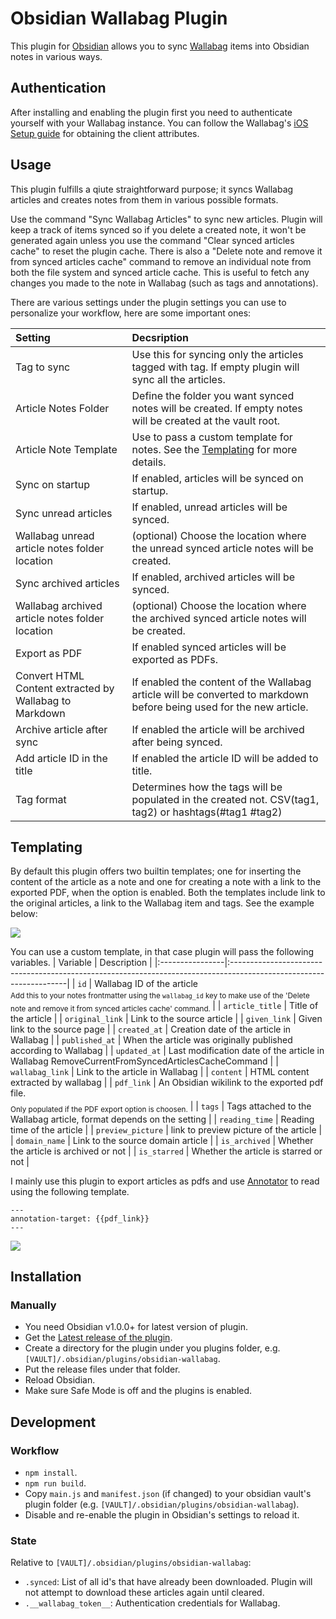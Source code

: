 # Obsidian Wallabag Plugin

This plugin for [Obsidian](https://obsidian.md) allows you to sync [Wallabag](https://www.wallabag.it/en) items into Obsidian notes in various ways.

## Authentication

After installing and enabling the plugin first you need to authenticate yourself with your Wallabag instance.
You can follow the Wallabag's [iOS Setup guide](https://doc.wallabag.org/en/apps/ios.html) for obtaining the client attributes.

## Usage

This plugin fulfills a qiute straightforward purpose; it syncs Wallabag articles and creates notes from them in various possible formats.

Use the command "Sync Wallabag Articles" to sync new articles. Plugin will keep a track of items synced so if you delete a created note, it won't be generated again unless you use the command "Clear synced articles cache" to reset the plugin cache. There is also a "Delete note and remove it from synced articles cache" command to remove an individual note from both the file system and synced article cache. This is useful to fetch any changes you made to the note in Wallabag (such as tags and annotations).

There are various settings under the plugin settings you can use to personalize your workflow, here are some important ones:

| Setting                                                | Decsription                                                                                                         |
| :----------------------------------------------------- | :------------------------------------------------------------------------------------------------------------------ |
| Tag to sync                                            | Use this for syncing only the articles tagged with tag. If empty plugin will sync all the articles.                 |
| Article Notes Folder                                   | Define the folder you want synced notes will be created. If empty notes will be created at the vault root.          |
| Article Note Template                                  | Use to pass a custom template for notes. See the [Templating](#templating) for more details.                        |
| Sync on startup                                        | If enabled, articles will be synced on startup.                                                                     |
| Sync unread articles                                   | If enabled, unread articles will be synced.                                                                         |
| Wallabag unread article notes folder location          | (optional) Choose the location where the unread synced article notes will be created.                               |
| Sync archived articles                                 | If enabled, archived articles will be synced.                                                                       |
| Wallabag archived article notes folder location        | (optional) Choose the location where the archived synced article notes will be created.                             |
| Export as PDF                                          | If enabled synced articles will be exported as PDFs.                                                                |
| Convert HTML Content extracted by Wallabag to Markdown | If enabled the content of the Wallabag article will be converted to markdown before being used for the new article. |
| Archive article after sync                             | If enabled the article will be archived after being synced.                                                         |
| Add article ID in the title                            | If enabled the article ID will be added to title.                                                                   |
| Tag format                                             | Determines how the tags will be populated in the created not. CSV(tag1, tag2) or hashtags(#tag1 #tag2)              |

## Templating

By default this plugin offers two builtin templates; one for inserting the content of the article as a note and one for creating a note with a link to the exported PDF, when the option is enabled. Both the templates include link to the original articles, a link to the Wallabag item and tags. See the example below:

![](screenshots/ss1.png)

You can use a custom template, in that case plugin will pass the following variables.
| Variable | Description |
|:----------------|:-------------------------------------------------------------------------------------------------------------------|
| `id` | Wallabag ID of the article <sub><br>Add this to your notes frontmatter using the `wallabag_id` key to make use of the 'Delete note and remove it from synced articles cache' command. </sub> |
| `article_title` | Title of the article |
| `original_link` | Link to the source article |
| `given_link` | Given link to the source page |
| `created_at` | Creation date of the article in Wallabag |
| `published_at` | When the article was originally published according to Wallabag |
| `updated_at` | Last modification date of the article in Wallabag RemoveCurrentFromSyncedArticlesCacheCommand |
| `wallabag_link` | Link to the article in Wallabag |
| `content` | HTML content extracted by wallabag |
| `pdf_link` | An Obsidian wikilink to the exported pdf file. <sub><br> Only populated if the PDF export option is choosen.</sub> |
| `tags` | Tags attached to the Wallabag article, format depends on the setting |
| `reading_time` | Reading time of the article |
| `preview_picture` | link to preview picture of the article |
| `domain_name` | Link to the source domain article |
| `is_archived` | Whether the article is archived or not |
| `is_starred` | Whether the article is starred or not |

I mainly use this plugin to export articles as pdfs and use [Annotator](https://github.com/elias-sundqvist/obsidian-annotator) to read using the following template.

```
---
annotation-target: {{pdf_link}}
---
```

![](screenshots/ss2.png)

## Installation

### Manually

- You need Obsidian v1.0.0+ for latest version of plugin.
- Get the [Latest release of the plugin](https://github.com/huseyz/obsidian-wallabag/releases/latest).
- Create a directory for the plugin under you plugins folder, e.g. `[VAULT]/.obsidian/plugins/obsidian-wallabag`.
- Put the release files under that folder.
- Reload Obsidian.
- Make sure Safe Mode is off and the plugins is enabled.

## Development

### Workflow

- `npm install`.
- `npm run build`.
- Copy `main.js` and `manifest.json` (if changed) to your obsidian vault's plugin folder (e.g. `[VAULT]/.obsidian/plugins/obsidian-wallabag`).
- Disable and re-enable the plugin in Obsidian's settings to reload it.

### State

Relative to `[VAULT]/.obsidian/plugins/obsidian-wallabag`:

- `.synced`: List of all id's that have already been downloaded. Plugin will not attempt to download these articles again until cleared.
- `.__wallabag_token__`: Authentication credentials for Wallabag.
